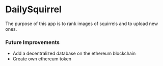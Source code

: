 # DailySquirrel

The purpose of this app is to rank images of squirrels and to upload new ones.


### Future Improvements

- Add a decentralized database on the ethereum blockchain
- Create own ethereum token
